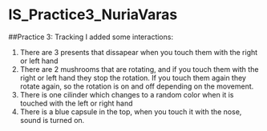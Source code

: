 # IS_Practice3_NuriaVaras
##Practice 3: Tracking
I added some interactions:
1. There are 3 presents that dissapear when you touch them with the right or left hand
2. There are 2 mushrooms that are rotating, and if you touch them with the right or left hand they stop the rotation. If you touch them again they rotate again, so the rotation is on and off depending on the movement.
3. There is one cilinder which changes to a random color when it is touched with the left or right hand
4. There is a blue capsule in the top, when you touch it with the nose, sound is turned on.
